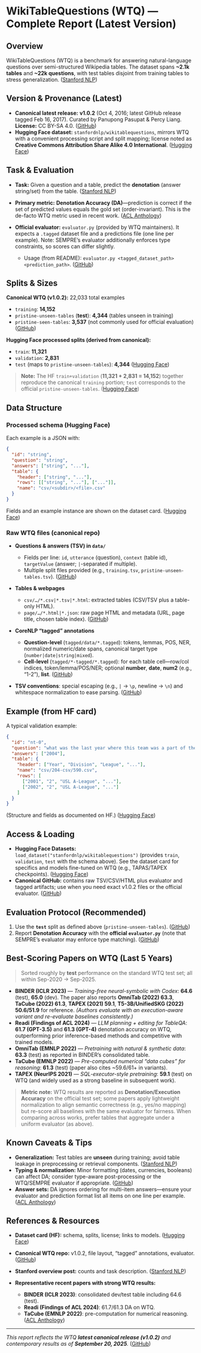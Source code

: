 # WikiTableQuestions (WTQ) — Complete Report (Latest Version)

## Overview

WikiTableQuestions (WTQ) is a benchmark for answering natural-language questions over semi-structured Wikipedia tables. The dataset spans **\~2.1k tables** and **\~22k questions**, with test tables disjoint from training tables to stress generalization. ([Stanford NLP][1])

## Version & Provenance (Latest)

* **Canonical latest release:** **v1.0.2** (Oct 4, 2016; latest GitHub release tagged Feb 16, 2017). Curated by Panupong Pasupat & Percy Liang. **License:** CC BY-SA 4.0. ([GitHub][2])
* **Hugging Face dataset:** `stanfordnlp/wikitablequestions`, mirrors WTQ with a convenient processing script and split mapping; license noted as **Creative Commons Attribution Share Alike 4.0 International**. ([Hugging Face][3])

## Task & Evaluation

* **Task:** Given a question and a table, predict the **denotation** (answer string/set) from the table. ([Stanford NLP][1])
* **Primary metric:** **Denotation Accuracy (DA)**—prediction is correct if the set of predicted values equals the gold set (order-invariant). This is the de-facto WTQ metric used in recent work. ([ACL Anthology][4])
* **Official evaluator:** `evaluator.py` (provided by WTQ maintainers). It expects a `.tagged` dataset file and a predictions file (one line per example). Note: SEMPRE’s evaluator additionally enforces type constraints, so scores can differ slightly.

  * Usage (from README): `evaluator.py <tagged_dataset_path> <prediction_path>`. ([GitHub][2])

## Splits & Sizes

**Canonical WTQ (v1.0.2):** 22,033 total examples

* `training`: **14,152**
* `pristine-unseen-tables` (**test**): **4,344** (tables unseen in training)
* `pristine-seen-tables`: **3,537** (not commonly used for official evaluation) ([GitHub][2])

**Hugging Face processed splits (derived from canonical):**

* `train`: **11,321**
* `validation`: **2,831**
* `test` (maps to `pristine-unseen-tables`): **4,344** ([Hugging Face][3])

> **Note:** The HF `train+validation` (**11,321 + 2,831 = 14,152**) together reproduce the canonical `training` portion; `test` corresponds to the official `pristine-unseen-tables`. ([Hugging Face][3])

## Data Structure

### Processed schema (Hugging Face)

Each example is a JSON with:

```json
{
  "id": "string",
  "question": "string",
  "answers": ["string", "..."],
  "table": {
    "header": ["string", "..."],
    "rows": [["string", "..."], ["..."]],
    "name": "csv/<subdir>/<file>.csv"
  }
}
```

Fields and an example instance are shown on the dataset card. ([Hugging Face][3])

### Raw WTQ files (canonical repo)

* **Questions & answers (TSV) in `data/`**

  * Fields per line: `id`, `utterance` (question), `context` (table id), `targetValue` (answer; `|`-separated if multiple).
  * Multiple split files provided (e.g., `training.tsv`, `pristine-unseen-tables.tsv`). ([GitHub][2])
* **Tables & webpages**

  * `csv/…/*.csv|*.tsv|*.html`: extracted tables (CSV/TSV plus a table-only HTML).
  * `page/…/*.html|*.json`: raw page HTML and metadata (URL, page title, chosen table index). ([GitHub][2])
* **CoreNLP “tagged” annotations**

  * **Question-level** (`tagged/data/*.tagged`): tokens, lemmas, POS, NER, normalized numeric/date spans, canonical target type (`number|date|string|mixed`).
  * **Cell-level** (`tagged/*-tagged/*.tagged`): for each table cell—row/col indices, token/lemma/POS/NER; optional **number**, **date**, **num2** (e.g., “1-2”), **list**. ([GitHub][2])
* **TSV conventions**: special escaping (e.g., `|` → `\p`, newline → `\n`) and whitespace normalization to ease parsing. ([GitHub][2])

## Example (from HF card)

A typical validation example:

```json
{
  "id": "nt-0",
  "question": "what was the last year where this team was a part of the usl a-league?",
  "answers": ["2004"],
  "table": {
    "header": ["Year", "Division", "League", "..."],
    "name": "csv/204-csv/590.csv",
    "rows": [
      ["2001", "2", "USL A-League", "..."],
      ["2002", "2", "USL A-League", "..."]
    ]
  }
}
```

(Structure and fields as documented on HF.) ([Hugging Face][3])

## Access & Loading

* **Hugging Face Datasets:** `load_dataset("stanfordnlp/wikitablequestions")` (provides `train`, `validation`, `test` with the schema above). See the dataset card for specifics and models fine-tuned on WTQ (e.g., TAPAS/TAPEX checkpoints). ([Hugging Face][3])
* **Canonical GitHub:** contains raw TSV/CSV/HTML plus evaluator and tagged artifacts; use when you need exact v1.0.2 files or the official evaluator. ([GitHub][2])

## Evaluation Protocol (Recommended)

1. Use the **`test`** split as defined above (`pristine-unseen-tables`). ([GitHub][2])
2. Report **Denotation Accuracy** with the **official `evaluator.py`** (note that SEMPRE’s evaluator may enforce type matching). ([GitHub][2])

## Best-Scoring Papers on WTQ (Last 5 Years)

> Sorted roughly by **test** performance on the standard WTQ test set; all within Sep-2020 → Sep-2025.

* **BINDER (ICLR 2023)** — *Training-free neural-symbolic with Codex*: **64.6** (test), **65.0** (dev). The paper also reports **OmniTab (2022) 63.3**, **TaCube (2022) 61.3**, **TAPEX (2021) 59.1**, **T5-3B/UnifiedSKG (2022) 50.6/51.9** for reference. *(Authors evaluate with an execution-aware variant and re-evaluate baselines consistently.)*&#x20;
* **Readi (Findings of ACL 2024)** — *LLM planning + editing for TableQA*: **61.7 (GPT-3.5)** and **61.3 (GPT-4)** denotation accuracy on WTQ, outperforming prior inference-based methods and competitive with trained models.&#x20;
* **OmniTab (EMNLP 2022)** — *Pretraining with natural & synthetic data*: **63.3** (test) as reported in BINDER’s consolidated table.&#x20;
* **TaCube (EMNLP 2022)** — *Pre-computed numerical “data cubes” for reasoning*: **61.3** (test) (paper also cites \~59.6/61+ in variants).&#x20;
* **TAPEX (NeurIPS 2021)** — *SQL-executor-style pretraining*: **59.1** (test) on WTQ (and widely used as a strong baseline in subsequent work).&#x20;

> **Metric note:** WTQ results are reported as **Denotation/Execution Accuracy** on the official test set; some papers apply lightweight normalization to align semantic correctness (e.g., yes/no mapping) but re-score all baselines with the same evaluator for fairness. When comparing across works, prefer tables that aggregate under a uniform evaluator (as above).&#x20;

## Known Caveats & Tips

* **Generalization:** Test tables are **unseen** during training; avoid table leakage in preprocessing or retrieval components. ([Stanford NLP][1])
* **Typing & normalization:** Minor formatting (dates, currencies, booleans) can affect DA; consider type-aware post-processing or the WTQ/SEMPRE evaluator if appropriate. ([GitHub][2])
* **Answer sets:** DA ignores ordering for multi-item answers—ensure your evaluator and prediction format list all items on one line per example. ([ACL Anthology][4])

## References & Resources

* **Dataset card (HF):** schema, splits, license; links to models. ([Hugging Face][3])
* **Canonical WTQ repo:** v1.0.2, file layout, “tagged” annotations, evaluator. ([GitHub][2])
* **Stanford overview post:** counts and task description. ([Stanford NLP][1])
* **Representative recent papers with strong WTQ results:**

  * **BINDER (ICLR 2023)**: consolidated dev/test table including 64.6 (test).&#x20;
  * **Readi (Findings of ACL 2024)**: 61.7/61.3 DA on WTQ.&#x20;
  * **TaCube (EMNLP 2022)**: pre-computation for numerical reasoning. ([ACL Anthology][5])

---

*This report reflects the WTQ **latest canonical release (v1.0.2)** and contemporary results as of **September 20, 2025**.* ([GitHub][2])

[1]: https://nlp.stanford.edu/blog/wikitablequestions-a-complex-real-world-question-understanding-dataset/?utm_source=chatgpt.com "a Complex Real-World Question Understanding Dataset"
[2]: https://github.com/ppasupat/WikiTableQuestions "GitHub - ppasupat/WikiTableQuestions: A dataset of complex questions on semi-structured Wikipedia tables"
[3]: https://huggingface.co/datasets/stanfordnlp/wikitablequestions "stanfordnlp/wikitablequestions · Datasets at Hugging Face"
[4]: https://aclanthology.org/2025.findings-acl.121.pdf?utm_source=chatgpt.com "Structural Deep Encoding for Table Question Answering"
[5]: https://aclanthology.org/2022.emnlp-main.145/?utm_source=chatgpt.com "TaCube: Pre-computing Data Cubes for Answering ..."
